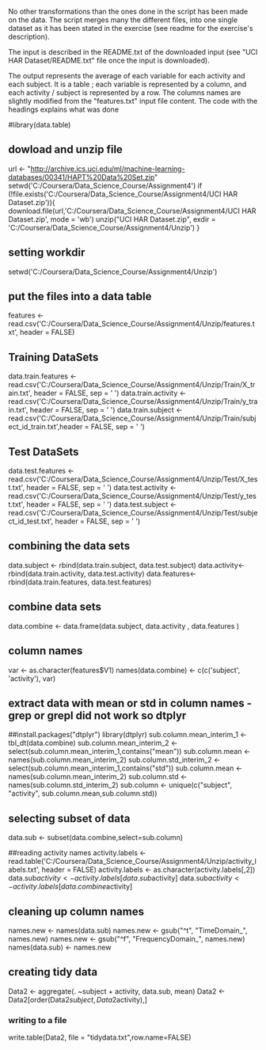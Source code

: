 No other transformations than the ones done in the script has been made on the data. The script merges many the different files, into one single dataset as it has been stated in the exercise (see readme for the exercise's description).

The input is described in the README.txt of the downloaded input (see "UCI HAR Dataset/README.txt" file once the input is downloaded).

The output represents the average of each variable for each activity and each subject. It is a table ; each variable is represented by a column, and each activity / subject is represented by a row. The columns names are slightly modified from the "features.txt" input file content. The code with the headings explains what was done

#library(data.table)

## dowload and unzip  file
url <- "http://archive.ics.uci.edu/ml/machine-learning-databases/00341/HAPT%20Data%20Set.zip"
setwd('C:/Coursera/Data_Science_Course/Assignment4')
if (!file.exists('C:/Coursera/Data_Science_Course/Assignment4/UCI HAR Dataset.zip')){
  download.file(url,'C:/Coursera/Data_Science_Course/Assignment4/UCI HAR Dataset.zip', mode = 'wb')
  unzip("UCI HAR Dataset.zip", exdir = 'C:/Coursera/Data_Science_Course/Assignment4/Unzip')
}

## setting workdir 
setwd('C:/Coursera/Data_Science_Course/Assignment4/Unzip')

## put the files into a data table
features <- read.csv('C:/Coursera/Data_Science_Course/Assignment4/Unzip/features.txt', header = FALSE)

## Training DataSets
data.train.features <- read.csv('C:/Coursera/Data_Science_Course/Assignment4/Unzip/Train/X_train.txt', header = FALSE, sep = ' ')
data.train.activity <- read.csv('C:/Coursera/Data_Science_Course/Assignment4/Unzip/Train/y_train.txt', header = FALSE, sep = ' ')
data.train.subject <- read.csv('C:/Coursera/Data_Science_Course/Assignment4/Unzip/Train/subject_id_train.txt',header = FALSE, sep = ' ')

## Test DataSets
data.test.features <- read.csv('C:/Coursera/Data_Science_Course/Assignment4/Unzip/Test/X_test.txt', header = FALSE, sep = ' ')
data.test.activity <- read.csv('C:/Coursera/Data_Science_Course/Assignment4/Unzip/Test/y_test.txt', header = FALSE, sep = ' ')
data.test.subject <- read.csv('C:/Coursera/Data_Science_Course/Assignment4/Unzip/Test/subject_id_test.txt', header = FALSE, sep = ' ')

## combining the data sets
data.subject <- rbind(data.train.subject, data.test.subject)
data.activity<- rbind(data.train.activity, data.test.activity)
data.features<- rbind(data.train.features, data.test.features)

## combine data sets
data.combine <- data.frame(data.subject, data.activity , data.features )

## column names
var <- as.character(features$V1)
names(data.combine) <- c(c('subject', 'activity'), var)

## extract data with mean or std in column names - grep or grepl did not work so dtplyr
##install.packages("dtplyr")
library(dtplyr)
sub.column.mean_interim_1 <- tbl_dt(data.combine) 
sub.column.mean_interim_2 <- select(sub.column.mean_interim_1,contains("mean"))
sub.column.mean <- names(sub.column.mean_interim_2)
sub.column.std_interim_2 <- select(sub.column.mean_interim_1,contains("std"))
sub.column.mean <- names(sub.column.mean_interim_2)
sub.column.std <- names(sub.column.std_interim_2)
sub.column <- unique(c("subject", "activity", sub.column.mean,sub.column.std))

## selecting subset of data
data.sub <- subset(data.combine,select=sub.column)

##reading activity names
activity.labels <- read.table('C:/Coursera/Data_Science_Course/Assignment4/Unzip/activity_labels.txt', header = FALSE)
activity.labels <- as.character(activity.labels[,2])
data.sub$activity <- activity.labels[data.sub$activity]
data.sub$activity <- activity.labels[data.combine$activity]

## cleaning up column names
names.new <- names(data.sub)
names.new <- gsub("^t", "TimeDomain_", names.new)
names.new <- gsub("^f", "FrequencyDomain_", names.new)
names(data.sub) <- names.new

## creating tidy data
Data2 <- aggregate(. ~subject + activity, data.sub, mean)
Data2 <- Data2[order(Data2$subject,Data2$activity),]

### writing to a file
write.table(Data2, file = "tidydata.txt",row.name=FALSE)